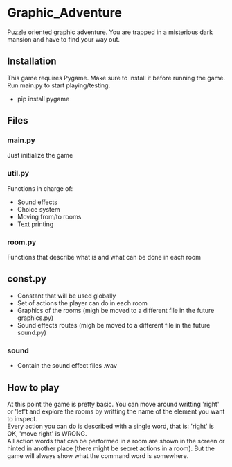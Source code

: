 # Graphic_Adventure
Puzzle oriented graphic adventure.
You are trapped in a misterious dark mansion and have to find your way out.

## Installation
This game requires Pygame. Make sure to install it before running the game.
Run main.py to start playing/testing.
- pip install pygame

## Files
### main.py
Just initialize the game
### util.py
Functions in charge of:
  - Sound effects
  - Choice system
  - Moving from/to rooms
  - Text printing
### room.py
Functions that describe what is and what can be done in each room

## const.py
- Constant that will be used globally
- Set of actions the player can do in each room
- Graphics of the rooms (migh be moved to a different file in the future graphics.py)
- Sound effects routes (migh be moved to a different file in the future sound.py)

### sound
- Contain the sound effect files .wav

## How to play
At this point the game is pretty basic. You can move around writting 'right' or 'lef't and explore the rooms by writting the name of the element you want to inspect.  
Every action you can do is described with a single word, that is: 'right' is OK, 'move right' is WRONG.  
All action words that can be performed in a room are shown in the screen or hinted in another place (there might be secret actions in a room). But the game will always show what the command word is somewhere.


